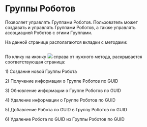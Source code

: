 # Группы Роботов

Позволяет управлять Группами Роботов. Пользователь может создавать и управлять Группами Роботов, а также управлять ассоциацией Роботов с этими Группами.

На данной странице располагаются вкладки с методами:

<figure><img src="https://lh7-rt.googleusercontent.com/docsz/AD_4nXdQV8HZNQk3d9TqauCGv43OVSBHKcSUEZsjYDSADVhrYMYGM1k4TgnR0FyDEzGpSwf1jPPvycuard_aW3w8PhSN2xlKxYFEEcCJGaV4XXS2TYiiBL4JR4h1q62c_T_6RqeQNk5_3A?key=o0FHaGHt8wdv-FpDKfCXmTRa" alt=""><figcaption></figcaption></figure>

По клику на иконку ![](https://lh7-rt.googleusercontent.com/docsz/AD_4nXdLSwPtQVC_CWGdJC5sEIG5IjqYoWO9lCnhZ0CxghJ7fnAhGpOJAOU_9RG0IbhEXrTZ01b-i7_bQZY8w6XyFfuoFjSweEl4P5YaE-KaYeqgqS6Af9ZW46VoBYYf67s1cHfEzyzA_A?key=o0FHaGHt8wdv-FpDKfCXmTRa) справа от нужного метода, раскрывается соответствующая страница:

1\) Создание новой Группы Робота

2\) Получение информации о Группе Роботов по GUID

3\) Обновление информации о Группе Роботов по GUID

4\) Удаление информации о Группе Роботов по GUID

5\) Добавление Робота по GUID в Группу Роботов по GUID

6\) Удаление Робота по GUID из Группы Роботов по GUID
